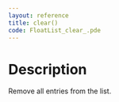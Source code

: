 ```yaml
---
layout: reference
title: clear()
code: FloatList_clear_.pde
---
```


# Description

Remove all entries from the list.

